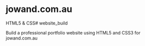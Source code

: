 # jowand.com.au

HTML5 & CSS# website_build

Build a professional portfolio website using HTML5 and CSS3 for jowand.com.au
